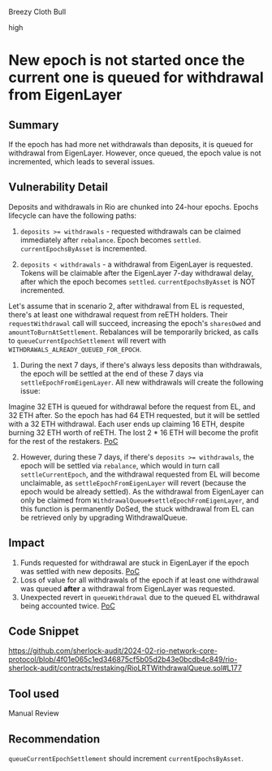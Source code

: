 Breezy Cloth Bull

high

# New epoch is not started once the current one is queued for withdrawal from EigenLayer

## Summary
If the epoch has had more net withdrawals than deposits, it is queued for withdrawal from EigenLayer. However, once queued, the epoch value is not incremented, which leads to several issues.

## Vulnerability Detail
Deposits and withdrawals in Rio are chunked into 24-hour epochs. Epochs lifecycle can have the following paths:

1. `deposits >= withdrawals` - requested withdrawals can be claimed immediately after `rebalance`. Epoch becomes `settled`. `currentEpochsByAsset` is incremented.

2.  `deposits < withdrawals` - a withdrawal from EigenLayer is requested. Tokens will be claimable after the EigenLayer 7-day withdrawal delay, after which the epoch becomes `settled`. `currentEpochsByAsset` is NOT incremented.

Let's assume that in scenario 2, after withdrawal from EL is requested, there's at least one withdrawal request from reETH holders. Their `requestWithdrawal` call will succeed, increasing the epoch's `sharesOwed` and `amountToBurnAtSettlement`. Rebalances will be temporarily bricked, as calls to `queueCurrentEpochSettlement` will revert with `WITHDRAWALS_ALREADY_QUEUED_FOR_EPOCH`.

1. During the next 7 days, if there's always less deposits than withdrawals, the epoch will be settled at the end of these 7 days via `settleEpochFromEigenLayer`. All new withdrawals will create the following issue:

Imagine 32 ETH is queued for withdrawal before the request from EL, and 32 ETH after. So the epoch has had 64 ETH requested, but it will be settled with a 32 ETH withdrawal. Each user ends up claiming 16 ETH, despite burning 32 ETH worth of reETH. The lost 2 * 16 ETH will become the profit for the rest of the restakers. [PoC](https://gist.github.com/aslanbekaibimov/c26a5495054a295b6aee403df715dc10)

2. However, during these 7 days, if there's `deposits >= withdrawals`, the epoch will be settled via `rebalance`, which would in turn call `settleCurrentEpoch`, and the withdrawal requested from EL will become unclaimable, as `settleEpochFromEigenLayer` will revert (because the epoch would be already settled). As the withdrawal from EigenLayer can only be claimed from `WithdrawalQueue#settleEpochFromEigenLayer`, and this function is permanently DoSed, the stuck withdrawal from EL can be retrieved only by upgrading WithdrawalQueue.

## Impact
1. Funds requested for withdrawal are stuck in EigenLayer if the epoch was settled with new deposits. [PoC](https://gist.github.com/aslanbekaibimov/5b85da06682413a20d1d4c167de576c9)
2. Loss of value for all withdrawals of the epoch if at least one withdrawal was queued **after** a withdrawal from EigenLayer was requested. 
3. Unexpected revert in `queueWithdrawal` due to the queued EL withdrawal being accounted twice. [PoC](https://gist.github.com/aslanbekaibimov/0ec286406608e7087c5bed43eaaf603f)

## Code Snippet
https://github.com/sherlock-audit/2024-02-rio-network-core-protocol/blob/4f01e065c1ed346875cf5b05d2b43e0bcdb4c849/rio-sherlock-audit/contracts/restaking/RioLRTWithdrawalQueue.sol#L177
## Tool used

Manual Review

## Recommendation

`queueCurrentEpochSettlement` should increment `currentEpochsByAsset`.
